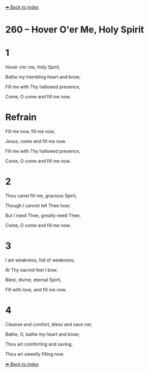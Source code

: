 [⬅️ Back to index](../README.md)

# 260 – Hover O'er Me, Holy Spirit





# 1

Hover o’er me, Holy Spirit,

Bathe my trembling heart and brow;

Fill me with Thy hallowed presence,

Come, O come and fill me now.



# Refrain

Fill me now, fill me now,

Jesus, come and fill me now.

Fill me with Thy hallowed presence,

Come, O come and fill me now.



# 2

Thou canst fill me, gracious Spirit,

Though I cannot tell Thee how;

But I need Thee, greatly need Thee;

Come, O come and fill me now.



# 3

I am weakness, full of weakness;

At Thy sacred feet I bow;

Blest, divine, eternal Spirit,

Fill with love, and fill me now.



# 4

Cleanse and comfort, bless and save me;

Bathe, O, bathe my heart and brow;

Thou art comforting and saving,

Thou art sweetly filling now.

[⬅️ Back to index](../README.md)
